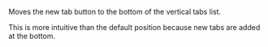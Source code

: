 
Moves the new tab button to the bottom of the vertical tabs list.

This is more intuitive than the default position because new tabs are added at the bottom.
